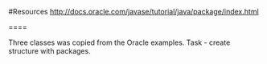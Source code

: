 #Resources
http://docs.oracle.com/javase/tutorial/java/package/index.html

====

Three classes was copied from the Oracle examples. Task - create structure with packages.